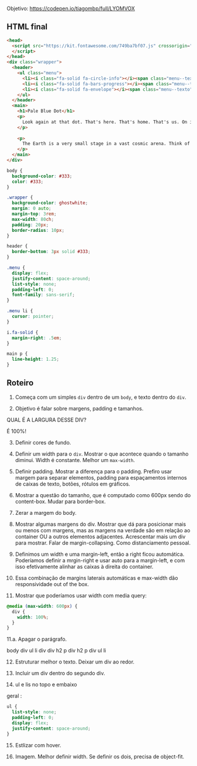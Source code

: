 Objetivo: https://codepen.io/tiagombp/full/LYOMVOX

## HTML final

```html
<head>
  <script src="https://kit.fontawesome.com/749ba7bf07.js" crossorigin="anonymous">
  </script>
</head>
<div class="wrapper">
  <header>
    <ul class="menu">
      <li><i class="fa-solid fa-circle-info"></i><span class="menu--texto">Sobre</span></li>
      <li><i class="fa-solid fa-bars-progress"></i><span class="menu--texto">Projetos</span></li>
      <li><i class="fa-solid fa-envelope"></i><span class="menu--texto">Contato</span></li>
    </ul>
  </header>
  <main>
    <h1>Pale Blue Dot</h1>
    <p>
      Look again at that dot. That's here. That's home. That's us. On it everyone you love, everyone you know, everyone you ever heard of, every human being who ever was, lived out their lives. The aggregate of our joy and suffering, thousands of confident religions, ideologies, and economic doctrines, every hunter and forager, every hero and coward, every creator and destroyer of civilization, every king and peasant, every young couple in love, every mother and father, hopeful child, inventor and explorer, every teacher of morals, every corrupt politician, every "superstar," every "supreme leader," every saint and sinner in the history of our species lived there--on a mote of dust suspended in a sunbeam.
    </p>
    
    <p>
      The Earth is a very small stage in a vast cosmic arena. Think of the rivers of blood spilled by all those generals and emperors so that, in glory and triumph, they could become the momentary masters of a fraction of a dot. Think of the endless cruelties visited by the inhabitants of one corner of this pixel on the scarcely distinguishable inhabitants of some other corner, how frequent their misunderstandings, how eager they are to kill one another, how fervent their hatreds.
    </p>
  </main>
</div>
```

```css
body {
  background-color: #333;
  color: #333;
}

.wrapper {
  background-color: ghostwhite;
  margin: 0 auto;
  margin-top: 3rem;
  max-width: 80ch;
  padding: 20px;
  border-radius: 10px;
}

header {
  border-bottom: 3px solid #333;
}

.menu {
  display: flex;
  justify-content: space-around;
  list-style: none;
  padding-left: 0;
  font-family: sans-serif;
}

.menu li {
  cursor: pointer;
}

i.fa-solid {
  margin-right: .5em;
}

main p {
  line-height: 1.25;
}
```

## Roteiro

1. Começa com um simples `div` dentro de um `body`, e texto dentro do `div`.

2. Objetivo é falar sobre margens, padding e tamanhos.

QUAL É A LARGURA DESSE DIV?

É 100%!

3. Definir cores de fundo.

4. Definir um width para o `div`. Mostrar o que acontece quando o tamanho diminui. Width é constante. Melhor um `max-width`.

5. Definir padding. Mostrar a diferença para o padding. Prefiro usar margem para separar elementos, padding para espaçamentos internos de caixas de texto, botões, rótulos em gráficos.

6. Mostrar a questão do tamanho, que é computado como 600px sendo do content-box. Mudar para border-box.

7. Zerar a margem do body.

8. Mostrar algumas margens do div. Mostrar que dá para posicionar mais ou menos com margens, mas as margens na verdade são em relação ao container OU a outros elementos adjacentes. Acrescentar mais um div para mostrar. Falar de margin-collapsing. Como distanciamento pessoal.

9. Definimos um width e uma margin-left, então a right ficou automática. Poderíamos definir a mrgin-right e usar auto para a margin-left, e com isso efetivamente alinhar as caixas à direita do container.

10. Essa combinação de margins laterais automáticas e max-width dão responsividade out of the box.

11. Mostrar que poderíamos usar width com media query:

```css
@media (max-width: 600px) {
  div {
    width: 100%;
  }
}
```

11.a. Apagar o parágrafo.

body
  div
    ul
      li
  div
    div
      h2
      p
    div
      h2
      p
      div
        ul
          li


12. Estruturar melhor o texto. Deixar um div ao redor.

13. Incluir um div dentro do segundo div.

14. ul e lis no topo e embaixo


geral :
```css
ul {
  list-style: none;
  padding-left: 0;
  display: flex;
  justify-content: space-around;
}
```

15. Estlizar com hover.

16. Imagem. Melhor definir width. Se definir os dois, precisa de object-fit.


